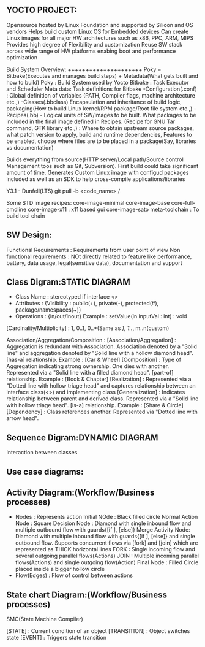 YOCTO PROJECT:
--------------
Opensource hosted by Linux Foundation and supported by Silicon and OS vendors 
Helps build custom Linux OS for Embedded devices
Can create Linux images for all major HW architectures such as x86, PPC, ARM, MIPS
Provides high degree of Flexibility and customization
Reuse SW stack across wide range of HW platforms enabing boot and performance optimization

Build System Overview:
+++++++++++++++++++++
Poky = Bitbake(Executes and manages build steps) + Metadata(What gets built and how to build)
Poky : Build System used by Yocto
Bitbake : Task Executor and Scheduler
Meta data: Task definitions for Bitbake
	-Configuration(.conf) : Global definition of variables (PATH, Compiler flags, machine architecture etc.,)
	-Classes(.bbclass) Encapsulation and inheritance of build logic, packaging(How to build Linux kernel/RPM package/Root file system etc.,)
	-Recipes(.bb) - Logical units of SW/images to be built. What packages to be included in the final image defined in Recipes. (Recipe for GNU Tar command, GTK library etc.,) : Where to obtain upstream source packages, what patch version to apply, build and runtime dependencies, Features to be enabled, choose where files are to be placed in a package(Say, libraries vs documentation)
	
Builds everything from source(HTTP server/Local path/Source control Management toos such as Git, Subversion). First build could take significant amount of time.
Generates Custom Linux image with configud packages included as well as an SDK to help cross-compile applications/libraries

Y3.1 - Dunfell(LTS)
git pull -b <code_name> /

Some STD image recipes:
core-image-minimal
core-image-base
core-full-cmdline
core-image-x11 : x11 based gui
core-image-sato
meta-toolchain : To build tool chain


SW Design:
----------
Functional Requirements : Requirements from user point of view
Non functional requirements : NOt directly related to feature like performance, battery, data usage, legal(sensitive data), documentation and support


Class Digram:STATIC DIAGRAM
--------------------------
- Class Name : stereotyped if interface <<interface>>
- Attributes : {Visibility : public(+), private(-), protected(#), package/namespaces(~)}
- Operations : {in/out/inout} Example : setValue(in inputVal : int) : void

[Cardinality/Multiplicity] : 1, 0..1, 0..*(Same as *), 1..*, m..n(custom)
 
Association/Aggregation/Composition :
[Association/Aggregation] : Aggregation is redundant with Association. Association denoted by a "Solid line" and aggregation denoted by "Solid line with a hollow diamond head". [has-a] relationship. Example : [Car & Wheel]
[Composition] : Type of Aggregation indicating strong ownership. One dies with another. Represented via a "Solid line with a filled diamond head". [part-of] relationship. Example : [Book & Chapter]
[Realization] : Represented via a "Dotted line with hollow triage head" and captures relationship between an interface class(<<interface>>) and implementing class
[Generalization] : Indicates relationship between parent and derived class. Represented via a "Solid line with hollow triage head". [is-a] relationship. Example : [Share & Circle]
[Dependency] : Class references another. Represented via "Dotted line with arrow head".

Sequence Digram:DYNAMIC DIAGRAM
----------------
Interaction between classes

Use case diagrams:
------------------

Activity Diagram:(Workflow/Business processes)
----------------------------------------------
- Nodes : Represents action
  Initial NOde       : Black filled circle
  Normal Action Node : Square
  Decision Node      : Diamond with single inbound flow and multiple outbound flow with guards{[if <condition>], [else]}
  Merge Activity Node: Diamond with multiple inbound flow with guards{[if <condition>], [else]} and single outbound flow.
Supports concurrent flows via [fork] and [join] which are represented as THICK horizontal lines
  FORK : Single incoming flow and several outgoing parallel flows(Actions) 
  JOIN : Multiple incoming parallel flows(Actions) and single outgoing flow(Action)
  Final Node : Filled Circle placed inside a bigger hollow circle
- Flow(Edges) : Flow of control between actions


State chart Diagram:(Workflow/Business processes)
-------------------------------------------------
SMC(State Machine Compiler)

[STATE] : Current condition of an object
[TRANSITION] : Object switches state
[EVENT] : Triggers state transition


